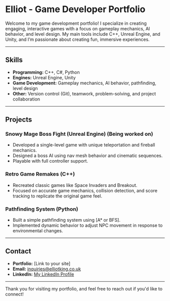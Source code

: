 # Elliot - Game Developer Portfolio

Welcome to my game development portfolio! I specialize in creating engaging, interactive games with a focus on gameplay mechanics, AI behavior, and level design. My main tools include C++, Unreal Engine, and Unity, and I’m passionate about creating fun, immersive experiences.

---

## Skills

- **Programming:** C++, C#, Python
- **Engines:** Unreal Engine, Unity
- **Game Development:** Gameplay mechanics, AI behavior, pathfinding, level design
- **Other:** Version control (Git), teamwork, problem-solving, and project collaboration

---

## Projects

### **Snowy Mage Boss Fight (Unreal Engine) (Being worked on)**
- Developed a single-level game with unique teleportation and fireball mechanics.
- Designed a boss AI using nav mesh behavior and cinematic sequences.
- Playable with full controller support.

### **Retro Game Remakes (C++)**
- Recreated classic games like Space Invaders and Breakout.
- Focused on accurate game mechanics, collision detection, and score tracking to replicate the original game feel.

### **Pathfinding System (Python)**
- Built a simple pathfinding system using [A* or BFS].
- Implemented dynamic behavior to adjust NPC movement in response to environmental changes.

---

## Contact

- **Portfolio:** [Link to your site]
- **Email:** [inquiries@elliotking.co.uk](mailto:inquiries@elliotking.co.uk)
- **LinkedIn:** [My LinkedIn Profile](https://www.linkedin.com/in/elliot-king-31a41b214/)

---

Thank you for visiting my portfolio, and feel free to reach out if you'd like to connect!
